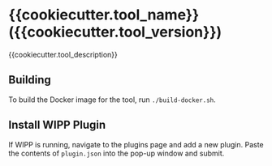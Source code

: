 # {{cookiecutter.tool_name}} ({{cookiecutter.tool_version}})

{{cookiecutter.tool_description}}

## Building

To build the Docker image for the tool, run `./build-docker.sh`.

## Install WIPP Plugin

If WIPP is running, navigate to the plugins page and add a new plugin. Paste the
contents of `plugin.json` into the pop-up window and submit.

